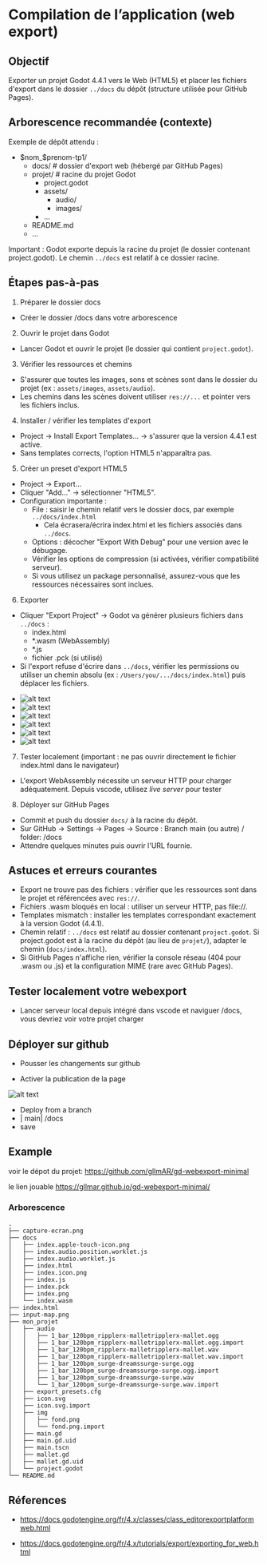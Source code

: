 # Compilation de l’application (web export)

## Objectif
Exporter un projet Godot 4.4.1 vers le Web (HTML5) et placer les fichiers d'export dans le dossier `../docs` du dépôt (structure utilisée pour GitHub Pages).

## Arborescence recommandée (contexte)
Exemple de dépôt attendu :
- $nom_$prenom-tp1/
    - docs/               # dossier d'export web (hébergé par GitHub Pages)
    - projet/             # racine du projet Godot
        - project.godot
        - assets/
            - audio/
            - images/
        - ...
    - README.md
    - ...

Important : Godot exporte depuis la racine du projet (le dossier contenant project.godot). Le chemin `../docs` est relatif à ce dossier racine.



## Étapes pas-à-pas

1) Préparer le dossier docs
- Créer le dossier /docs dans votre arborescence 

2) Ouvrir le projet dans Godot
- Lancer Godot et ouvrir le projet (le dossier qui contient `project.godot`).

3) Vérifier les ressources et chemins
- S'assurer que toutes les images, sons et scènes sont dans le dossier du projet (ex : `assets/images`, `assets/audio`).
- Les chemins dans les scènes doivent utiliser `res://...` et pointer vers les fichiers inclus.

4) Installer / vérifier les templates d'export
- Project → Install Export Templates… → s'assurer que la version 4.4.1 est active.
- Sans templates corrects, l'option HTML5 n'apparaîtra pas.

5) Créer un preset d'export HTML5
- Project → Export…
- Cliquer "Add…" → sélectionner "HTML5".
- Configuration importante :
  - File : saisir le chemin relatif vers le dossier docs, par exemple `../docs/index.html`
    - Cela écrasera/écrira index.html et les fichiers associés dans `../docs`.
  - Options : décocher "Export With Debug" pour une version avec le débugage.
  - Vérifier les options de compression (si activées, vérifier compatibilité serveur).
  - Si vous utilisez un package personnalisé, assurez-vous que les ressources nécessaires sont inclues.



6) Exporter
- Cliquer "Export Project" → Godot va générer plusieurs fichiers dans `../docs` :
  - index.html
  - *.wasm (WebAssembly)
  - *.js
  - fichier .pck (si utilisé)
- Si l'export refuse d'écrire dans `../docs`, vérifier les permissions ou utiliser un chemin absolu (ex : `/Users/you/.../docs/index.html`) puis déplacer les fichiers.

* ![alt text](image-1.png)
* ![alt text](image-2.png)
* ![alt text](image-3.png)
* ![alt text](image-4.png)
* ![alt text](image-5.png)
* ![alt text](image-6.png)

7) Tester localement (important : ne pas ouvrir directement le fichier index.html dans le navigateur)
- L'export WebAssembly nécessite un serveur HTTP pour charger adéquatement. Depuis vscode, utilisez *live server* pour tester

8) Déployer sur GitHub Pages
- Commit et push du dossier `docs/` à la racine du dépôt.
- Sur GitHub → Settings → Pages → Source : Branch main (ou autre) / folder: /docs
- Attendre quelques minutes puis ouvrir l'URL fournie.

## Astuces et erreurs courantes
- Export ne trouve pas des fichiers : vérifier que les ressources sont dans le projet et référencées avec `res://`.
- Fichiers .wasm bloqués en local : utiliser un serveur HTTP, pas file://.
- Templates mismatch : installer les templates correspondant exactement à la version Godot (4.4.1).
- Chemin relatif : `../docs` est relatif au dossier contenant `project.godot`. Si project.godot est à la racine du dépôt (au lieu de `projet/`), adapter le chemin (`docs/index.html`).
- Si GitHub Pages n'affiche rien, vérifier la console réseau (404 pour .wasm ou .js) et la configuration MIME (rare avec GitHub Pages).

## Tester localement votre webexport
- Lancer serveur local depuis intégré dans vscode et naviguer /docs, vous devriez voir votre projet charger

## Déployer sur github

- Pousser les changements sur github

- Activer la publication de la page

 ![alt text](image-7.png)

- Deploy from a branch
- | main| /docs 
- save
 



## Example 

voir le dépot du projet: 
https://github.com/gllmAR/gd-webexport-minimal


le lien jouable 
https://gllmar.github.io/gd-webexport-minimal/


### Arborescence

```
.
├── capture-ecran.png
├── docs
│   ├── index.apple-touch-icon.png
│   ├── index.audio.position.worklet.js
│   ├── index.audio.worklet.js
│   ├── index.html
│   ├── index.icon.png
│   ├── index.js
│   ├── index.pck
│   ├── index.png
│   └── index.wasm
├── index.html
├── input-map.png
├── mon_projet
│   ├── audio
│   │   ├── 1_bar_120bpm_ripplerx-malletripplerx-mallet.ogg
│   │   ├── 1_bar_120bpm_ripplerx-malletripplerx-mallet.ogg.import
│   │   ├── 1_bar_120bpm_ripplerx-malletripplerx-mallet.wav
│   │   ├── 1_bar_120bpm_ripplerx-malletripplerx-mallet.wav.import
│   │   ├── 1_bar_120bpm_surge-dreamssurge-surge.ogg
│   │   ├── 1_bar_120bpm_surge-dreamssurge-surge.ogg.import
│   │   ├── 1_bar_120bpm_surge-dreamssurge-surge.wav
│   │   └── 1_bar_120bpm_surge-dreamssurge-surge.wav.import
│   ├── export_presets.cfg
│   ├── icon.svg
│   ├── icon.svg.import
│   ├── img
│   │   ├── fond.png
│   │   └── fond.png.import
│   ├── main.gd
│   ├── main.gd.uid
│   ├── main.tscn
│   ├── mallet.gd
│   ├── mallet.gd.uid
│   └── project.godot
└── README.md

```

## Réferences

* https://docs.godotengine.org/fr/4.x/classes/class_editorexportplatformweb.html

* https://docs.godotengine.org/fr/4.x/tutorials/export/exporting_for_web.html